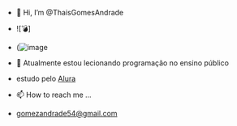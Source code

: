 - 👋 Hi, I’m @ThaisGomesAndrade

- ![💣]
- (![image](https://github.com/user-attachments/assets/b9593142-ebe4-4b5c-b2b6-aa501c75181a)

  
- 🌱 Atualmente estou lecionando programação no ensino público
- estudo pelo [Alura](https://cursos.alura.com.br/dashboard)
  
- 📫 How to reach me ...

- gomezandrade54@gmail.com

  
